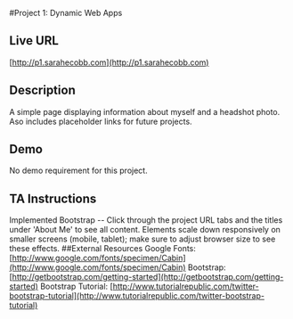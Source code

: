 #Project 1: Dynamic Web Apps  
## Live URL  
[http://p1.sarahecobb.com](http://p1.sarahecobb.com)  
## Description  
A simple page displaying information about myself and a headshot photo. Aso includes placeholder links for future projects.  
## Demo  
No demo requirement for this project.
## TA Instructions  
Implemented Bootstrap -- Click through the project URL tabs and the titles under 'About Me' to see all content. Elements scale down responsively on smaller screens (mobile, tablet); make sure to adjust browser size to see these effects.
##External Resources
Google Fonts: [http://www.google.com/fonts/specimen/Cabin](http://www.google.com/fonts/specimen/Cabin)
Bootstrap: [http://getbootstrap.com/getting-started](http://getbootstrap.com/getting-started)
Bootstrap Tutorial: [http://www.tutorialrepublic.com/twitter-bootstrap-tutorial](http://www.tutorialrepublic.com/twitter-bootstrap-tutorial)